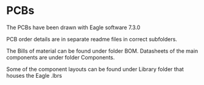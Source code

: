 # PCBs

The PCBs have been drawn with Eagle software 7.3.0

PCB order details are in separate readme files in correct subfolders.

The Bills of material can be found under folder BOM. Datasheets of the main components are under folder Components.

Some of the component layouts can be found under Library folder that houses the Eagle .lbrs
